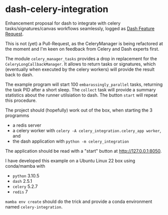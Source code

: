 # dash-celery-integration

Enhancement proposal for dash to integrate with celery tasks/signatures/canvas workflows seamlessly, logged as [Dash Feature Request](https://github.com/plotly/dash/issues/2124).

This is not (yet) a Pull-Request, as the CeleryManager is being refactored at the moment and I'm keen on feedback from Celery and Dash experts first.

The module `celery_manager_tasks` provides a drop in replacement for the `CeleryLongCallbackManager`.
It allows to return tasks or signatures, which (eventually when executed by the celery workers) will provide the result back to dash.

The example program will start 100 `embarassingly_parallel` tasks, returning the task PID after a short sleep. The `collect` task will provide a summary statistics about the runner utilsiation to dash. The button `start` will repeat this procedure.

The project should (hopefully) work out of the box, when starting the 3 programms

* a redis server
* a celery worker with `celery -A celery_integration.celery_app worker`, and
* the dash application with `python -m celery_integration`

The application should be read with a "start" button at http://127.0.0.1:8050.

I have developed this example on a Ubuntu Linux 22 box using conda/mamba with

* `python` 3.10.5
* `dash` 2.5.1
* `celery` 5.2.7
* `redis` 7

`mamba env create` should do the trick and provide a conda environment named `celery-integration`.

